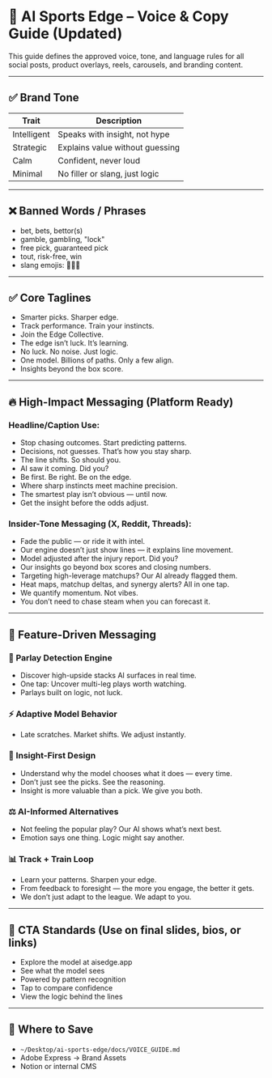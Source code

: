 # 📣 AI Sports Edge – Voice & Copy Guide (Updated)

This guide defines the approved voice, tone, and language rules for all social posts, product overlays, reels, carousels, and branding content.

---

## ✅ Brand Tone

| Trait | Description |
|-------|-------------|
| Intelligent | Speaks with insight, not hype |
| Strategic | Explains value without guessing |
| Calm | Confident, never loud |
| Minimal | No filler or slang, just logic |

---

## ❌ Banned Words / Phrases

- bet, bets, bettor(s)
- gamble, gambling, "lock"
- free pick, guaranteed pick
- tout, risk-free, win
- slang emojis: 🎰🤑💸

---

## ✅ Core Taglines

- Smarter picks. Sharper edge.
- Track performance. Train your instincts.
- Join the Edge Collective.
- The edge isn’t luck. It’s learning.
- No luck. No noise. Just logic.
- One model. Billions of paths. Only a few align.
- Insights beyond the box score.

---

## 🔥 High-Impact Messaging (Platform Ready)

### Headline/Caption Use:
- Stop chasing outcomes. Start predicting patterns.
- Decisions, not guesses. That’s how you stay sharp.
- The line shifts. So should you.
- AI saw it coming. Did you?
- Be first. Be right. Be on the edge.
- Where sharp instincts meet machine precision.
- The smartest play isn’t obvious — until now.
- Get the insight before the odds adjust.

### Insider-Tone Messaging (X, Reddit, Threads):
- Fade the public — or ride it with intel.
- Our engine doesn’t just show lines — it explains line movement.
- Model adjusted after the injury report. Did you?
- Our insights go beyond box scores and closing numbers.
- Targeting high-leverage matchups? Our AI already flagged them.
- Heat maps, matchup deltas, and synergy alerts? All in one tap.
- We quantify momentum. Not vibes.
- You don’t need to chase steam when you can forecast it.

---

## 🧬 Feature-Driven Messaging

### 🧬 Parlay Detection Engine
- Discover high-upside stacks AI surfaces in real time.
- One tap: Uncover multi-leg plays worth watching.
- Parlays built on logic, not luck.

### ⚡ Adaptive Model Behavior
- Late scratches. Market shifts. We adjust instantly.

### 🧠 Insight-First Design
- Understand why the model chooses what it does — every time.
- Don’t just see the picks. See the reasoning.
- Insight is more valuable than a pick. We give you both.

### ⚖️ AI-Informed Alternatives
- Not feeling the popular play? Our AI shows what’s next best.
- Emotion says one thing. Logic might say another.

### 📊 Track + Train Loop
- Learn your patterns. Sharpen your edge.
- From feedback to foresight — the more you engage, the better it gets.
- We don’t just adapt to the league. We adapt to you.

---

## 🧠 CTA Standards (Use on final slides, bios, or links)

- Explore the model at aisedge.app
- See what the model sees
- Powered by pattern recognition
- Tap to compare confidence
- View the logic behind the lines

---

## 📁 Where to Save
- `~/Desktop/ai-sports-edge/docs/VOICE_GUIDE.md`
- Adobe Express → Brand Assets
- Notion or internal CMS

